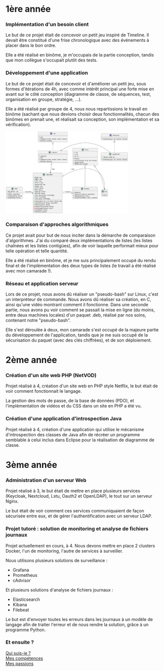 # 1ère année
### Implémentation d'un besoin client
Le but de ce projet était de concevoir un petit jeu inspiré de Timeline. Il devait être constitué d'une frise chronologique avec des événements à placer dans le bon ordre.

Elle a été réalisé en binôme, je m'occupais de la partie conception, tandis que mon collègue s'occupait plutôt des tests.

### Développement d'une application
Le but de ce projet était de concevoir et d'améliorer un petit jeu, sous formes d'itérations de 4h, avec comme intérêt principal une forte mise en avant sur le côté conception (diagramme de classe, de séquences, test, organisation en groupe, stratégie, ...).

Elle a été réalisé par groupe de 4, nous nous repartissions le travail en binôme (sachant que nous devions choisir deux fonctionnalités, chacun des binômes en prenait une, et réalisait sa conception, son implémentation et sa vérification).

<img src="classe.png" alt="diagramme de classe" width="400"/>

### Comparaison d'approches algorithmiques
Ce projet avait pour but de nous inciter dans la démarche de comparaison d'algorithmes. J'ai du comparé deux implémentations de listes (les listes chaînées et les listes contigües), afin de voir laquelle performait mieux pour telle opération et telle quantité.

Elle a été réalisé en binôme, et je me suis principalement occupé du rendu final et de l'implémentation des deux types de listes (le travail a été réalisé avec mon camarade !).

### Réseau et application serveur
Lors de ce projet, nous avons dû réaliser un "pseudo-bash" sur Linux, c'est un interpréteur de commande. Nous avons dû réaliser sa création, en C, ainsi qu'une vidéo montrant comment il fonctionne. Dans une seconde partie, nous avons pu voir comment se passait la mise en ligne (du moins, entre deux machines locales) d'un paquet .deb, réalisé par nos soins, contenant notre "pseudo-bash".

Elle s'est déroulée à deux, mon camarade s'est occupé de la majeure partie du développement de l'application, tandis que je me suis occupé de la sécurisation du paquet (avec des clés chiffrées), et de son déploiement.

# 2ème année
### Création d'un site web PHP (NetVOD)
Projet réalisé à 4, création d'un site web en PHP style Netflix, le but était de voir comment fonctionnait le langage.

La gestion des mots de passe, de la base de données (PDO), et l'implémentation de vidéos et du CSS dans un site en PHP a été vu.

### Création d'une application d'introspection Java
Projet réalisé à 4, création d'une application qui utilise le mécanisme d'introspection des classes de Java afin de récréer un programme semblable à celui inclus dans Eclipse pour la réalisation de diagramme de classe.

# 3ème année
### Administration d'un serveur Web
Projet réalisé à 3, le but était de mettre en place plusieurs services (Keycloak, Nextcloud, Lstu, Oauth2 et OpenLDAP), le tout sur un serveur Nginx.

Le but était de voir comment ces services communiquaient de façon sécurisée entre eux, et de gérer l'authentification avec un serveur LDAP.

### Projet tutoré : solution de monitoring et analyse de fichiers journaux
Projet actuellement en cours, à 4. Nous devons mettre en place 2 clusters Docker, l'un de monitoring, l'autre de services à surveiller.

Nous utilisons plusieurs solutions de surveillance :
- Grafana
- Prometheus
- cAdvisor

Et plusieurs solutions d'analyse de fichiers journaux :
- Elasticsearch
- Kibana
- Filebeat

Le but est d'envoyer toutes les erreurs dans les journaux à un modèle de langage afin de traiter l'erreur et de nous rendre la solution, grâce à un programme Python.

### Et ensuite ?

[Qui suis-je ?](LISEZMOI.md)</br>
[Mes compétences](COMPETENCES.md)</br>
[Mes passions](PASSIONS.md)
